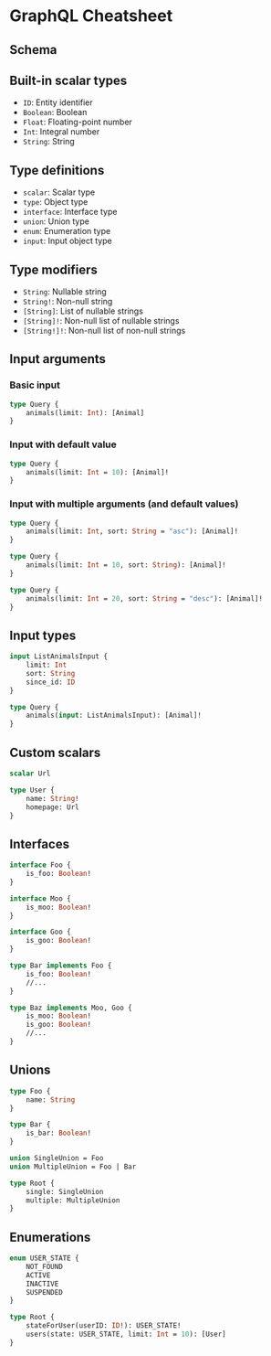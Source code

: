 # GraphQL Cheatsheet

##


## Schema

## Built-in scalar types

- `ID`: Entity identifier
- `Boolean`: Boolean
- `Float`: Floating-point number
- `Int`: Integral number
- `String`: String

## Type definitions

- `scalar`: Scalar type
- `type`: Object type
- `interface`: Interface type
- `union`: Union type
- `enum`: Enumeration type
- `input`: Input object type

## Type modifiers

- `String`: Nullable string
- `String!`: Non-null string
- `[String]`: List of nullable strings
- `[String]!`: Non-null list of nullable strings
- `[String!]!`: Non-null list of non-null strings


## Input arguments

### Basic input

```graphql
type Query {
    animals(limit: Int): [Animal]
}
```

### Input with default value

```graphql
type Query {
    animals(limit: Int = 10): [Animal]!
}
```

### Input with multiple arguments (and default values)

```graphql
type Query {
    animals(limit: Int, sort: String = "asc"): [Animal]!
}
```

```graphql
type Query {
    animals(limit: Int = 10, sort: String): [Animal]!
}
```

```graphql
type Query {
    animals(limit: Int = 20, sort: String = "desc"): [Animal]!
}
```

## Input types

```graphql
input ListAnimalsInput {
    limit: Int
    sort: String
    since_id: ID
}

type Query {
    animals(input: ListAnimalsInput): [Animal]!
}
```

## Custom scalars

```graphql
scalar Url

type User {
    name: String!
    homepage: Url    
}
```

## Interfaces

```graphql
interface Foo {
    is_foo: Boolean!
}

interface Moo {
    is_moo: Boolean!
}

interface Goo {
    is_goo: Boolean!
}

type Bar implements Foo {
    is_foo: Boolean!
    //...
}

type Baz implements Moo, Goo {
    is_moo: Boolean!
    is_goo: Boolean!
    //...
}
```

## Unions

```graphql
type Foo {
    name: String    
}

type Bar {
    is_bar: Boolean!
}

union SingleUnion = Foo
union MultipleUnion = Foo | Bar

type Root {
    single: SingleUnion
    multiple: MultipleUnion
}
```

## Enumerations

```graphql
enum USER_STATE {
    NOT_FOUND
    ACTIVE
    INACTIVE
    SUSPENDED
}

type Root {
    stateForUser(userID: ID!): USER_STATE!
    users(state: USER_STATE, limit: Int = 10): [User]
}
```

